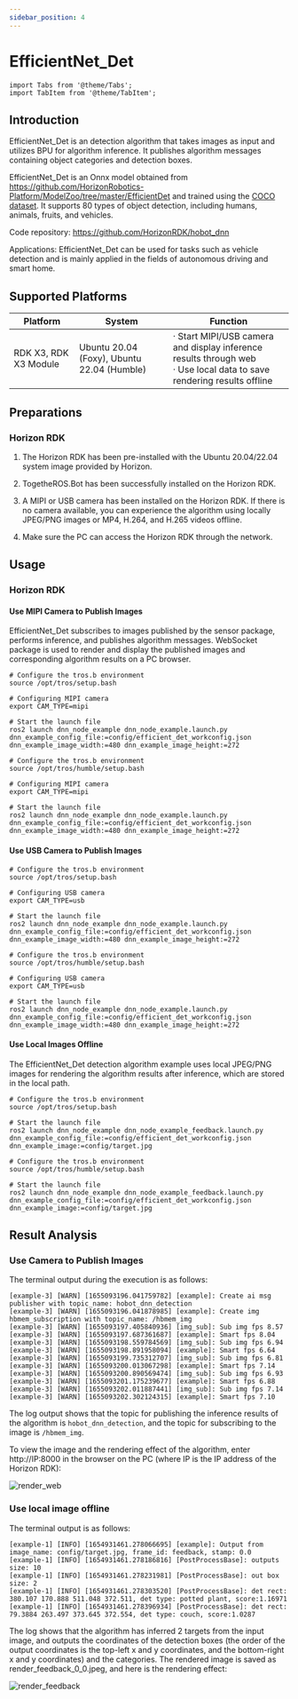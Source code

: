```yaml
---
sidebar_position: 4
---
```

# EfficientNet_Det

```mdx-code-block
import Tabs from '@theme/Tabs';
import TabItem from '@theme/TabItem';
```

## Introduction

EfficientNet_Det is an detection algorithm that takes images as input and utilizes BPU for algorithm inference. It publishes algorithm messages containing object categories and detection boxes.

EfficientNet_Det is an Onnx model obtained from <https://github.com/HorizonRobotics-Platform/ModelZoo/tree/master/EfficientDet> and trained using the [COCO dataset](http://cocodataset.org/). It supports 80 types of object detection, including humans, animals, fruits, and vehicles.

Code repository: <https://github.com/HorizonRDK/hobot_dnn>

Applications: EfficientNet_Det can be used for tasks such as vehicle detection and is mainly applied in the fields of autonomous driving and smart home.

## Supported Platforms

| Platform               | System | Function                                        |
| ---------------------- | ---------------- | ------------------------------------------------------------ |
| RDK X3, RDK X3 Module  | Ubuntu 20.04 (Foxy), Ubuntu 22.04 (Humble)     | · Start MIPI/USB camera and display inference results through web<br/>· Use local data to save rendering results offline |

## Preparations

### Horizon RDK

1. The Horizon RDK has been pre-installed with the  Ubuntu 20.04/22.04 system image provided by Horizon.

2. TogetheROS.Bot has been successfully installed on the Horizon RDK.

3. A MIPI or USB camera has been installed on the Horizon RDK. If there is no camera available, you can experience the algorithm using locally JPEG/PNG images or MP4, H.264, and H.265 videos offline.

4. Make sure the PC can access the Horizon RDK through the network.

## Usage

### Horizon RDK

#### Use MIPI Camera to Publish Images

EfficientNet_Det subscribes to images published by the sensor package, performs inference, and publishes algorithm messages. WebSocket package is used to render and display the published images and corresponding algorithm results on a PC browser.

<Tabs groupId="tros-distro">
<TabItem value="foxy" label="Foxy">

```shell
# Configure the tros.b environment
source /opt/tros/setup.bash

# Configuring MIPI camera
export CAM_TYPE=mipi

# Start the launch file
ros2 launch dnn_node_example dnn_node_example.launch.py dnn_example_config_file:=config/efficient_det_workconfig.json dnn_example_image_width:=480 dnn_example_image_height:=272
```

</TabItem>

<TabItem value="humble" label="Humble">

```shell
# Configure the tros.b environment
source /opt/tros/humble/setup.bash

# Configuring MIPI camera
export CAM_TYPE=mipi

# Start the launch file
ros2 launch dnn_node_example dnn_node_example.launch.py dnn_example_config_file:=config/efficient_det_workconfig.json dnn_example_image_width:=480 dnn_example_image_height:=272
```

</TabItem>

</Tabs>

#### Use USB Camera to Publish Images

<Tabs groupId="tros-distro">
<TabItem value="foxy" label="Foxy">

```shell
# Configure the tros.b environment
source /opt/tros/setup.bash

# Configuring USB camera
export CAM_TYPE=usb

# Start the launch file
ros2 launch dnn_node_example dnn_node_example.launch.py dnn_example_config_file:=config/efficient_det_workconfig.json dnn_example_image_width:=480 dnn_example_image_height:=272
```

</TabItem>

<TabItem value="humble" label="Humble">

```shell
# Configure the tros.b environment
source /opt/tros/humble/setup.bash

# Configuring USB camera
export CAM_TYPE=usb

# Start the launch file
ros2 launch dnn_node_example dnn_node_example.launch.py dnn_example_config_file:=config/efficient_det_workconfig.json dnn_example_image_width:=480 dnn_example_image_height:=272
```

</TabItem>

</Tabs>

#### Use Local Images Offline

The EfficientNet_Det detection algorithm example uses local JPEG/PNG images for rendering the algorithm results after inference, which are stored in the local path.

<Tabs groupId="tros-distro">
<TabItem value="foxy" label="Foxy">

```shell
# Configure the tros.b environment
source /opt/tros/setup.bash

# Start the launch file
ros2 launch dnn_node_example dnn_node_example_feedback.launch.py dnn_example_config_file:=config/efficient_det_workconfig.json dnn_example_image:=config/target.jpg
```

</TabItem>

<TabItem value="humble" label="Humble">

```shell
# Configure the tros.b environment
source /opt/tros/humble/setup.bash

# Start the launch file
ros2 launch dnn_node_example dnn_node_example_feedback.launch.py dnn_example_config_file:=config/efficient_det_workconfig.json dnn_example_image:=config/target.jpg
```

</TabItem>

</Tabs>

## Result Analysis

### Use Camera to Publish Images 

The terminal output during the execution is as follows:

```shell
[example-3] [WARN] [1655093196.041759782] [example]: Create ai msg publisher with topic_name: hobot_dnn_detection
[example-3] [WARN] [1655093196.041878985] [example]: Create img hbmem_subscription with topic_name: /hbmem_img
[example-3] [WARN] [1655093197.405840936] [img_sub]: Sub img fps 8.57
[example-3] [WARN] [1655093197.687361687] [example]: Smart fps 8.04
[example-3] [WARN] [1655093198.559784569] [img_sub]: Sub img fps 6.94
[example-3] [WARN] [1655093198.891958094] [example]: Smart fps 6.64
[example-3] [WARN] [1655093199.735312707] [img_sub]: Sub img fps 6.81
[example-3] [WARN] [1655093200.013067298] [example]: Smart fps 7.14
[example-3] [WARN] [1655093200.890569474] [img_sub]: Sub img fps 6.93
[example-3] [WARN] [1655093201.175239677] [example]: Smart fps 6.88
[example-3] [WARN] [1655093202.011887441] [img_sub]: Sub img fps 7.14
[example-3] [WARN] [1655093202.302124315] [example]: Smart fps 7.10
```

The log output shows that the topic for publishing the inference results of the algorithm is `hobot_dnn_detection`, and the topic for subscribing to the image is `/hbmem_img`.

To view the image and the rendering effect of the algorithm, enter http://IP:8000 in the browser on the PC (where IP is the IP address of the Horizon RDK):

![render_web](./image/box_basic/efficient_det_render_web.jpeg)

### Use local image offline

The terminal output is as follows:

```shell
[example-1] [INFO] [1654931461.278066695] [example]: Output from image_name: config/target.jpg, frame_id: feedback, stamp: 0.0
[example-1] [INFO] [1654931461.278186816] [PostProcessBase]: outputs size: 10
[example-1] [INFO] [1654931461.278231981] [PostProcessBase]: out box size: 2
[example-1] [INFO] [1654931461.278303520] [PostProcessBase]: det rect: 380.107 170.888 511.048 372.511, det type: potted plant, score:1.16971
[example-1] [INFO] [1654931461.278396934] [PostProcessBase]: det rect: 79.3884 263.497 373.645 372.554, det type: couch, score:1.0287
```

The log shows that the algorithm has inferred 2 targets from the input image, and outputs the coordinates of the detection boxes (the order of the output coordinates is the top-left x and y coordinates, and the bottom-right x and y coordinates) and the categories. The rendered image is saved as render_feedback_0_0.jpeg, and here is the rendering effect:

![render_feedback](./image/box_basic/efficient_det_render_feedback.jpeg)